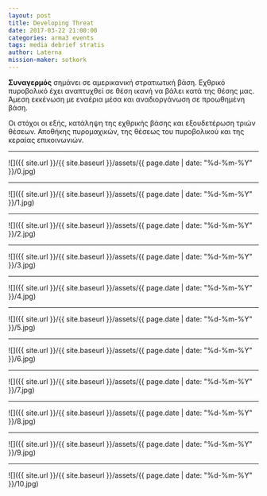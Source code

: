 ```yaml
---
layout: post
title: Developing Threat
date: 2017-03-22 21:00:00
categories: arma3 events
tags: media debrief stratis
author: Laterna
mission-maker: sotkork
---
```



**Συναγερμός** σημάνει σε αμερικανική στρατιωτική βάση. Εχθρικό πυροβολικό έχει αναπτυχθεί σε θέση ικανή να βάλει κατά της θέσης μας. Άμεση εκκένωση με εναέρια μέσα και αναδιοργάνωση σε προωθημένη βάση. 

Οι στόχοι οι εξής, κατάληψη της εχθρικής βάσης και εξουδετέρωση τριών θέσεων. Αποθήκης πυρομαχικών, της θέσεως του πυροβολικού και της κεραίας επικοινωνιών.



---
![]({{ site.url }}/{{ site.baseurl }}/assets/{{ page.date | date: "%d-%m-%Y" }}/0.jpg)

---
![]({{ site.url }}/{{ site.baseurl }}/assets/{{ page.date | date: "%d-%m-%Y" }}/1.jpg)

---
![]({{ site.url }}/{{ site.baseurl }}/assets/{{ page.date | date: "%d-%m-%Y" }}/2.jpg)

---
![]({{ site.url }}/{{ site.baseurl }}/assets/{{ page.date | date: "%d-%m-%Y" }}/3.jpg)

---
![]({{ site.url }}/{{ site.baseurl }}/assets/{{ page.date | date: "%d-%m-%Y" }}/4.jpg)

---
![]({{ site.url }}/{{ site.baseurl }}/assets/{{ page.date | date: "%d-%m-%Y" }}/5.jpg)

---
![]({{ site.url }}/{{ site.baseurl }}/assets/{{ page.date | date: "%d-%m-%Y" }}/6.jpg)

---
![]({{ site.url }}/{{ site.baseurl }}/assets/{{ page.date | date: "%d-%m-%Y" }}/7.jpg)

---
![]({{ site.url }}/{{ site.baseurl }}/assets/{{ page.date | date: "%d-%m-%Y" }}/8.jpg)

---
![]({{ site.url }}/{{ site.baseurl }}/assets/{{ page.date | date: "%d-%m-%Y" }}/9.jpg)

---
![]({{ site.url }}/{{ site.baseurl }}/assets/{{ page.date | date: "%d-%m-%Y" }}/10.jpg)